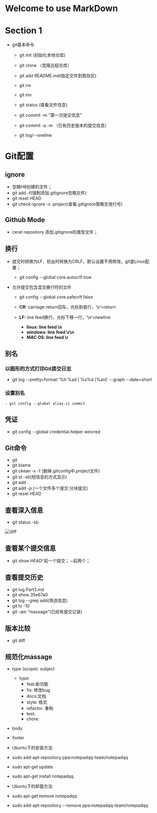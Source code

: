 # Welcome to use MarkDown
# Section 1
  - git基本命令
    - git init (初始化本地仓库)
    - git clone （克隆远程仓库）
    - git add README.md(指定文件到暂存区) 
    - git rm 
    - git mv
    
    - git status (查看文件信息)
    - git commit -m "第一次提交信息"
    - git commit -a -m （已有历史版本的提交信息）
    - git log/--oneline

# Git配置
## ignore
  - 忽略HB创建的文件；
  - git add -f(强制添加.gitignore忽略文件)
  - git reset HEAD
  - git check-ignore -v .project(查看.gitignore策略生效行号)
  
## Github Mode
 - cerat repository 添加.gitignore的类型文件；
 
## 换行  
- 提交时转换为LF，检出时转换为CRLF，默认设置不用修改，git是Linux配置；
  - git config --global core.autocrlf true 
  
- 允许提交包含混合换行符的文件 
  - git config --global core.safecrlf false
  
  - **CR:** carriage return回车，光标到首行，‘\r’=return
  - **LF:** line feed换行，光标下移一行，‘\n’=newline
    - **linux: line feed \n**
    - **windows: line feed \r\n**
    - **MAC OS: line feed \r**
    
## 别名
### 以图形的方式打印Git提交日志
  - git log --pretty=format:'%h %ad | %s%d [%an]' --graph --date=short
  
### 设置别名
	- git config --global alias.ci commit	
	
## 凭证
  - git config --global credential.helper wincred

## Git命令
 - git
 - git blame
 - git ckean -x -f (删掉.gitconfig中.project文件)
 - git st -sb(短信息的方式显示)
 - git add .
 - git add -p (一个文件多个提交:分块提交)
 - git reset HEAD 
 
 ## 查看深入信息
 - git status -sb 
  
![diff](23.png)

 ## 查看某个提交信息
 - git show HEAD^前一个提交； ~前两个；
 
 ## 查看提交历史
 - git log Part3.md
 - git show  35e67a0
 - git log --grep add(筛选信息)
 - git hi -10
 - git -am "massage"(已经有提交记录)
 
## 版本比较
 - git diff
 
## 规范化massage
  - type (scope): subject
    - type:
   		- feat:新功能
   		- fix: 修改bug
   		- docs:文档
   		- style: 格式
   		- refactor: 重构
   		- test:
   		- chore:

 - body
 - footer

 - Ubuntu下的安装方法:

 - sudo add-apt-repository ppa:notepadqq-team/notepadqq

 - sudo apt-get update

 - sudo apt-get install notepadqq


 - Ubuntu下的卸载方法:
 
 - sudo apt-get remove notepadqq
 
 - sudo add-apt-repository --remove ppa:notepadqq-team/notepadqq
 








